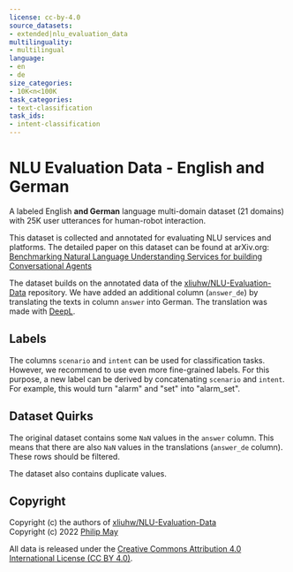 ```yaml
---
license: cc-by-4.0
source_datasets:
- extended|nlu_evaluation_data
multilinguality:
- multilingual
language:
- en
- de
size_categories:
- 10K<n<100K
task_categories:
- text-classification
task_ids:
- intent-classification
---
```


# NLU Evaluation Data - English and German
A labeled English **and German** language multi-domain dataset (21 domains) with 25K user utterances for human-robot interaction.

This dataset is collected and annotated for evaluating NLU services and platforms.
The detailed paper on this dataset can be found at arXiv.org:
[Benchmarking Natural Language Understanding Services for building Conversational Agents](https://arxiv.org/abs/1903.05566)

The dataset builds on the annotated data of the [xliuhw/NLU-Evaluation-Data](https://github.com/xliuhw/NLU-Evaluation-Data)
repository. We have added an additional column (`answer_de`)
by translating the texts in column `answer` into German.
The translation was made with [DeepL](https://www.deepl.com/translator).

## Labels
The columns `scenario` and `intent` can be used for classification tasks.
However, we recommend to use even more fine-grained labels.
For this purpose, a new label can be derived by concatenating `scenario` and `intent`.
For example, this would turn "alarm" and "set" into "alarm_set".

## Dataset Quirks
The original dataset contains some `NaN` values in the `answer` column.
This means that there are also `NaN` values in the translations (`answer_de` column).
These rows should be filtered.

The dataset also contains duplicate values.

## Copyright
Copyright (c) the authors of [xliuhw/NLU-Evaluation-Data](https://github.com/xliuhw/NLU-Evaluation-Data)\
Copyright (c) 2022 [Philip May](https://may.la/)

All data is released under the
[Creative Commons Attribution 4.0 International License (CC BY 4.0)](http://creativecommons.org/licenses/by/4.0/).
